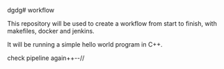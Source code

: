 dgdg# workflow

This repository will be used to create a workflow from start to finish, with makefiles, docker and jenkins.

It will be running a simple hello world program in C++.

check pipeline again++--//
